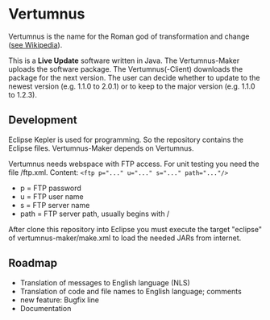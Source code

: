 # Vertumnus

Vertumnus is the name for the Roman god of transformation and change ([see Wikipedia](http://en.wikipedia.org/wiki/Vertumnus)).

This is a **Live Update** software written in Java. The Vertumnus-Maker uploads the software package.
The Vertumnus(-Client) downloads the package for the next version. The user can decide whether to update
to the newest version (e.g. 1.1.0 to 2.0.1) or to keep to the major version (e.g. 1.1.0 to 1.2.3).

## Development

Eclipse Kepler is used for programming. So the repository contains the Eclipse files.
Vertumnus-Maker depends on Vertumnus.

Vertumnus needs webspace with FTP access. For unit testing you need the file /ftp.xml.
Content: `<ftp p="..." u="..." s="..." path="..."/>`

* p = FTP password
* u = FTP user name
* s = FTP server name
* path = FTP server path, usually begins with /

After clone this repository into Eclipse you must execute the target "eclipse" of vertumnus-maker/make.xml to load the needed JARs from internet.

## Roadmap

* Translation of messages to English language (NLS)
* Translation of code and file names to English language; comments
* new feature: Bugfix line
* Documentation
